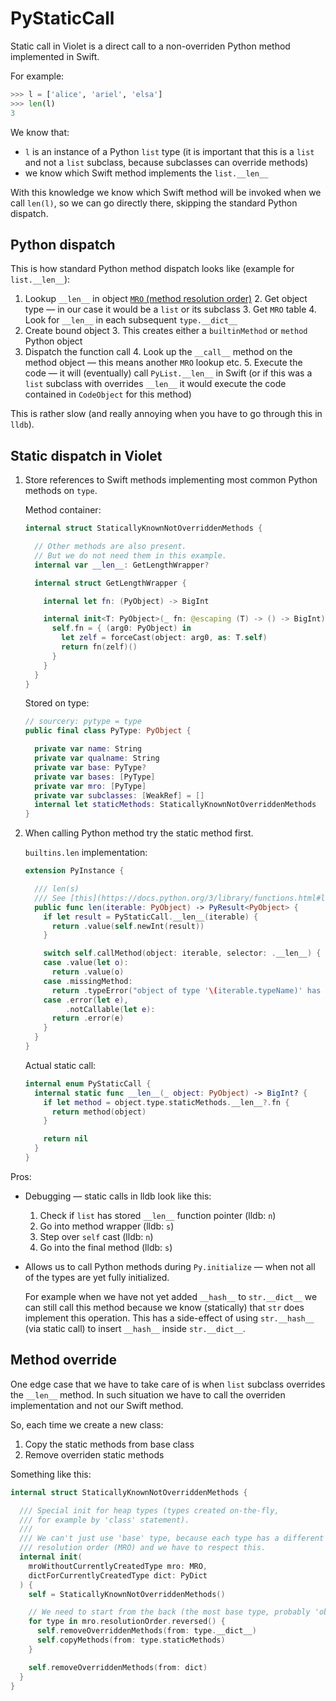 # PyStaticCall

Static call in Violet is a direct call to a non-overriden Python method implemented in Swift.

For example:

```Python
>>> l = ['alice', 'ariel', 'elsa']
>>> len(l)
3
```

We know that:
- `l` is an instance of a Python `list` type (it is important that this is a `list` and not a `list` subclass, because subclasses can override methods)
- we know which Swift method implements the `list.__len__`

With this knowledge we know which Swift method will be invoked when we call `len(l)`, so we can go directly there, skipping the standard Python dispatch.

## Python dispatch

This is how standard Python method dispatch looks like (example for `list.__len__`):
1. Lookup `__len__` in object [`MRO` (method resolution order)](https://www.python.org/download/releases/2.3/mro/)
    2. Get object type — in our case it would be a `list` or its subclass
    3. Get `MRO` table
    4. Look for `__len__` in each subsequent `type.__dict__`
2. Create bound object
    3. This creates either a `builtinMethod` or `method` Python object
3. Dispatch the function call
    4. Look up the `__call__` method on the  method object — this means another `MRO` lookup etc.
    5. Execute the code — it will (eventually) call `PyList.__len__` in Swift (or if this was a `list` subclass with overrides `__len__` it would execute the code contained in `CodeObject` for this method)

This is rather slow (and really annoying when you have to go through this in `lldb`).

## Static dispatch in Violet

1. Store references to Swift methods implementing most common Python methods on `type`.
    
    Method container:
    
    ```Swift
    internal struct StaticallyKnownNotOverriddenMethods {
    
      // Other methods are also present.
      // But we do not need them in this example.
      internal var __len__: GetLengthWrapper?
    
      internal struct GetLengthWrapper {
    
        internal let fn: (PyObject) -> BigInt
    
        internal init<T: PyObject>(_ fn: @escaping (T) -> () -> BigInt) {
          self.fn = { (arg0: PyObject) in
            let zelf = forceCast(object: arg0, as: T.self)
            return fn(zelf)()
          }
        }
      }
    }
    ```
    
    Stored on type:
    
    ```Swift
    // sourcery: pytype = type
    public final class PyType: PyObject {
    
      private var name: String
      private var qualname: String
      private var base: PyType?
      private var bases: [PyType]
      private var mro: [PyType]
      private var subclasses: [WeakRef] = []
      internal let staticMethods: StaticallyKnownNotOverriddenMethods
    }
    ```
    
2. When calling Python method try the static method first.

    `builtins.len` implementation:

    ```Swift
    extension PyInstance {
    
      /// len(s)
      /// See [this](https://docs.python.org/3/library/functions.html#len)
      public func len(iterable: PyObject) -> PyResult<PyObject> {
        if let result = PyStaticCall.__len__(iterable) {
          return .value(self.newInt(result))
        }
    
        switch self.callMethod(object: iterable, selector: .__len__) {
        case .value(let o):
          return .value(o)
        case .missingMethod:
          return .typeError("object of type '\(iterable.typeName)' has no len()")
        case .error(let e),
             .notCallable(let e):
          return .error(e)
        }
      }
    }
    ```
    
    Actual static call:

    ```Swift
    internal enum PyStaticCall {
      internal static func __len__(_ object: PyObject) -> BigInt? {
        if let method = object.type.staticMethods.__len__?.fn {
          return method(object)
        }
    
        return nil
      }
    }
    ```

Pros:
- Debugging — static calls in lldb look like this:
    1. Check if `list` has stored `__len__` function pointer (lldb: `n`)
    2. Go into method wrapper (lldb: `s`)
    3. Step over `self` cast (lldb: `n`)
    4. Go into the final method (lldb: `s`)
- Allows us to call Python methods during `Py.initialize` — when not all of the types are yet fully initialized.
    
    For example when we have not yet added `__hash__` to `str.__dict__` we can still call this method because we know (statically) that `str` does implement this operation. This has a side-effect of using `str.__hash__` (via static call) to insert `__hash__` inside `str.__dict__`.


## Method override

One edge case that we have to take care of is when `list` subclass overrides the `__len__` method. In such situation we have to call the overriden implementation and not our Swift method.

So, each time we create a new class:
1. Copy the static methods from base class
2. Remove overriden static methods

Something like this:

```Swift
internal struct StaticallyKnownNotOverriddenMethods {

  /// Special init for heap types (types created on-the-fly,
  /// for example by 'class' statement).
  ///
  /// We can't just use 'base' type, because each type has a different method
  /// resolution order (MRO) and we have to respect this.
  internal init(
    mroWithoutCurrentlyCreatedType mro: MRO,
    dictForCurrentlyCreatedType dict: PyDict
  ) {
    self = StaticallyKnownNotOverriddenMethods()

    // We need to start from the back (the most base type, probably 'object').
    for type in mro.resolutionOrder.reversed() {
      self.removeOverriddenMethods(from: type.__dict__)
      self.copyMethods(from: type.staticMethods)
    }

    self.removeOverriddenMethods(from: dict)
  }
}
```